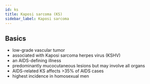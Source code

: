 ```yaml
---
id: ks
title: Kaposi sarcoma (KS)
sidebar_label: Kaposi sarcoma
---
```

## Basics
- low-grade vascular tumor
- associated with Kaposi sarcoma herpes virus (KSHV)
- an AIDS-defining illness
- predominantly mucocutaneous lesions but may involve all organs
- AIDS-related KS affects >35% of AIDS cases
- highest incidence in homosexual men
